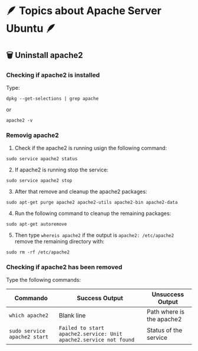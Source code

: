 # &#129718; Topics about Apache Server Ubuntu &#129718;

## :wastebasket: Uninstall apache2

### Checking if apache2 is installed

Type:
```
dpkg --get-selections | grep apache
```
or
```
apache2 -v
```
### Removig apache2
1. Check if the apache2 is running usign the following command:
```
sudo service apache2 status
```
2. If apache2 is running stop the service:
```
sudo service apache2 stop
```
3. After that remove and cleanup the apache2 packages:
```
sudo apt-get purge apache2 apache2-utils apache2-bin apache2-data
```
4. Run the following command to cleanup the remaining packages:
```
sudo apt-get autoremove
```
5. Then type `whereis apache2` if the output is `apache2: /etc/apache2` remove the remaining directory with:
```
sudo rm -rf /etc/apache2
```

### Checking if apache2 has been removed

Type the following commands:

 Commando         | Success Output  | Unsuccess Output
------------------|-----------------|--------------------------
`which apache2`     | Blank line      | Path where is the apache2
`sudo service apache2 start` | `Failed to start apache2.service: Unit apache2.service not found` | Status of the service




